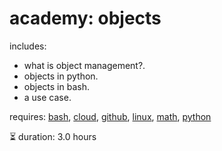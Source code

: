 # academy: objects

includes:
- what is object management?.
- objects in python.
- objects in bash.
- a use case.

requires: [bash](./bash.md), [cloud](./cloud.md), [github](./github.md), [linux](./linux.md), [math](./math.md), [python](./python.md)

⏳ duration: 3.0 hours
